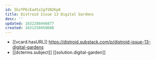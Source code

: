 ```yaml
---
id: IbzfPEcEa45z2gfSN2Kp8
title: Distroid Issue 13 Digital Gardens
desc: ''
updated: 1632288446877
created: 1631250458608
---
```


- [[vcard.hasURL]] https://distroid.substack.com/p/distroid-issue-13-digital-gardens
- [[dcterms.subject]] [[solution.digital-garden]]
